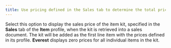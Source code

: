 ```yaml
---
title: Use pricing defined in the Sales tab to determine the total price
---
```



Select this option to display the sales price of the item kit, specified  in the **Sales** tab of the **Item** profile, when the kit is retrieved  into a sales document. The kit will be added as the first line item with  the prices defined in its profile. **Everest**  displays zero prices for all individual items in the kit.
